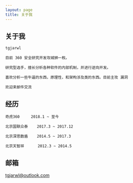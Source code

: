 ```yaml
---
layout: page
title: 关于我 
---
```


## 关于我
```
tgjarwl

目前 360 安全研究开发攻城狮一枚。

研究型选手，擅长分析各种软件的内部机制，并进行逆向开发。

喜欢分析一些牛逼的东西，原理性，和架构涉及类的东西。目前主攻 漏洞

欢迎来邮件交流
```

## 经历

```
奇虎360     2018.1 ~ 至今
```

```
北京国联众泰    2017.3 ~ 2017.12
```

```
北京深思数盾    2014.5 ~ 2017.3
```

```
北京天智祥      2012.3 ~ 2014.5

```

## 邮箱
tgjarwl@outlook.com




